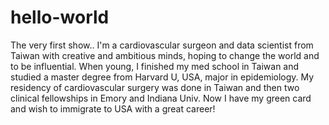 # hello-world
The very first show..
I'm a cardiovascular surgeon and data scientist from Taiwan with creative and ambitious minds, hoping to change the world and to be influential.  When young, I finished my med school in Taiwan and studied a master degree from Harvard U, USA, major in epidemiology.  My residency of cardiovascular surgery was done in Taiwan and then two clinical fellowships in Emory and Indiana Univ.  Now I have my green card and wish to immigrate to USA with a great career!

